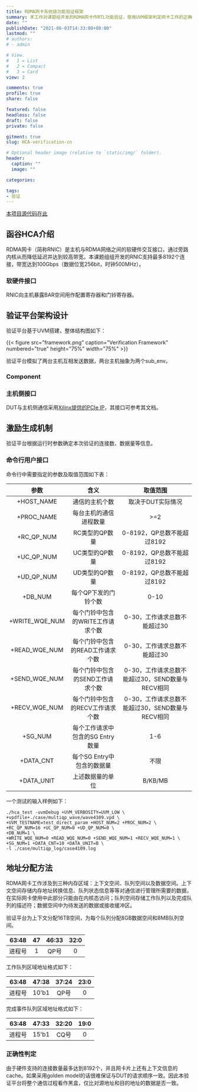 ```yaml
---
title: RDMA网卡系统级功能验证框架
summary: 本工作对课题组开发的RDMA网卡作RTL功能验证，使用UVM框架判定网卡工作的正确性。
date: ""
publishDate: "2021-06-03T14:33:00+08:00"
lastmod: ""
# authors:
# - admin

# View.
#   1 = List
#   2 = Compact
#   3 = Card
view: 2

comments: true
profile: true
share: false

featured: false
headless: false
draft: false
private: false

gitment: true
slug: HCA-verification-cn

# Optional header image (relative to `static/img/` folder).
header:
  caption: ""
  image: ""

categories:

tags:
- 验证
---
```

[本项目源代码在此](https://github.com/ZhenlongMa/RDMA-NIC-Verification)

## **函谷HCA介绍**
RDMA网卡（简称RNIC）是主机与RDMA网络之间的软硬件交互接口，通过旁路内核从而降低延迟并达到较高带宽。本课题组组开发的RNIC支持最多8192个连接，带宽达到100Gbps（数据位宽256bit，时钟500MHz）。

### **软硬件接口** 
RNIC向主机暴露BAR空间用作配置寄存器和门铃寄存器。

## **验证平台架构设计**
验证平台基于UVM搭建，整体结构图如下：

{{< figure src="framework.png" caption="Verification Framework" numbered="true" height="75%" width="75%" >}}

验证平台模拟了两台主机互相发送数据，两台主机抽象为两个sub_env。

### **Component**

### **主机侧接口**
DUT与主机侧通信采用[Xilinx提供的PCIe IP](https://www.xilinx.com/products/intellectual-property/7_series_gen_3_pci_express.html#tabAnchor-overview)，其接口可参考其文档。

## **激励生成机制**
验证平台根据运行时参数确定本次验证的连接数、数据量等信息。

### **命令行用户接口**
命令行中需要指定的参数及取值范围如下表：

|参数|含义|取值范围|
|:---:|:---:|:---:|
|+HOST_NAME|通信的主机个数|取决于DUT实际情况|
|+PROC_NAME|每台主机的通信进程数量|>=2|
|+RC_QP_NUM|RC类型的QP数量|0-8192，QP总数不能超过8192|
|+UC_QP_NUM|UC类型的QP数量|0-8192，QP总数不能超过8192|
|+UD_QP_NUM|UD类型的QP数量|0-8192，QP总数不能超过8192|
|+DB_NUM|每个QP下发的门铃个数|0-10|
|+WRITE_WQE_NUM|每个门铃中包含的WRITE工作请求个数|0-30，工作请求总数不能超过30|
|+READ_WQE_NUM|每个门铃中包含的READ工作请求个数|0-30，工作请求总数不能超过30|
|+SEND_WQE_NUM|每个门铃中包含的SEND工作请求个数|0-30，工作请求总数不能超过30，SEND数量与RECV相同|
|+RECV_WQE_NUM|每个门铃中包含的RECV工作请求个数|0-30，工作请求总数不能超过30，SEND数量与RECV相同|
|+SG_NUM|每个工作请求中包含的SG Entry数量|1-6|
|+DATA_CNT|每个SG Entry中包含的数据量|不限|
|+DATA_UNIT|上述数据量的单位|B/KB/MB|

一个测试的输入样例如下：

```
./hca_test -uvmDebug +UVM_VERBOSITY=UVM_LOW \
+vpdfile+./case/multiqp_wave/wave4109.vpd \
+UVM_TESTNAME=test_direct_param +HOST_NUM=2 +PROC_NUM=2 \
+RC_QP_NUM=16 +UC_QP_NUM=0 +UD_QP_NUM=0 \
+DB_NUM=1 \
+WRITE_WQE_NUM=0 +READ_WQE_NUM=0 +SEND_WQE_NUM=1 +RECV_WQE_NUM=1 \
+SG_NUM=1 +DATA_CNT=10 +DATA_UNIT=B \
-l ./case/multiqp_log/case4109.log
```


## **地址分配方法**
RDMA网卡工作涉及到三种内存区域：上下文空间、队列空间以及数据空间。上下文空间存储内存地址转换信息、队列状态信息等等对通信进行管理所需要的数据，在实际网卡使用中此部分只能由在内核态访问；队列空间存储工作队列以及完成队列的描述符；数据空间中为待发送的数据或接收缓冲区。

验证平台为上下文分配16TB空间，为每个队列分配8GB数据空间和8MB队列空间。

| 63:48 | 47 | 46:33 | 32:0 |
|:----:|:----:|:----:|:----:|
|进程号|1|QP号|0|

工作队列区域地址格式如下：

| 63:48 | 47:38 | 37:24 | 23:0 |
|:----:|:----:|:----:|:----:|
|进程号|10'b1|QP号|0|

完成事件队列区域地址格式如下：

| 63:48 | 47:33 | 32:20 | 19:0 |
|:----:|:----:|:----:|:----:|
|进程号|15'b1|CQ号|0|

### **正确性判定**
由于硬件支持的连接数量最多达到8192个，并且网卡片上还有上下文信息的cache。如果采用golden model的话很难保证与DUT的请求顺序一致。因此本验证平台将整个通信过程看作黑盒，仅比对源地址和目的地址的数据是否一致。